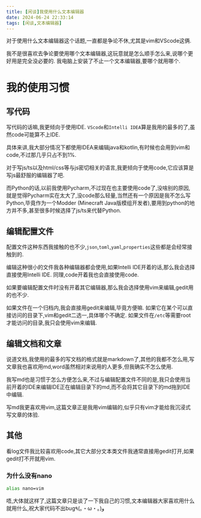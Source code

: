 ```yaml
---
title: [闲谈]我使用什么文本编辑器
date: 2024-06-24 22:33:14
tags: [闲谈,文本编辑器]
---
```

对于使用什么文本编辑器这个话题,一直都是争论不休,尤其是vim和VScode这俩.

我不是很喜欢去争论要使用哪个文本编辑器,这玩意就是怎么顺手怎么来,说哪个更好用是完全没必要的. 我电脑上安装了不止一个文本编辑器,要哪个就用哪个.

# 我的使用习惯
## 写代码
写代码的话嘛,我更倾向于使用IDE. `VScode`和`Intelli IDEA`算是我用的最多的了,虽然code可能算不上IDE.

具体来讲,我大部分情况下都使用IDEA来编辑java和kotlin,有时候也会用到vim和code,不过那几乎只占不到1%.

对于写js/ts以及html/css等与js密切相关的语言,我更倾向于使用code,它应该算是写js最舒服的编辑器了吧.

而Python的话,以前我使用Pycharm,不过现在也主要使用code了,没啥别的原因,就是觉得Pycharm实在太大了,没code那么轻量,当然还有一个原因是我不怎么写Python,毕竟作为一个Modder (Minecraft Java版模组开发者),要用到python的地方并不多,甚至很多时候选择了js/ts来代替Python.

## 编辑配置文件
配置文件这种东西我接触的也不少,`json`,`toml`,`yaml`,`properties`这些都是会经常接触到的.

编辑这种很小的文件我各种编辑器都会使用,如果Intelli IDE开着的话,那么我会选择直接使用Intelli IDE. 同理,code开着我也会直接使用code.

如果要编辑配置文件时没有开着其它编辑器,那么我会选择使用vim来编辑,gedit用的也不少.

如果文件在一个归档内,我会直接用gedit来编辑,毕竟方便嘛. 如果它在某个可以直接访问的目录下,vim和gedit二选一,具体哪个不确定. 如果文件在`/etc`等需要root才能访问的目录,我只会使用vim来编辑.

## 编辑文档和文章
说道文档,我使用的最多的写文档的格式就是markdown了,其他的我都不怎么用,写文章我也喜欢用md,word虽然相对来说用的人更多,但我确实不怎么使用.

我写md也是习惯于怎么方便怎么来,不过与编辑配置文件不同的是,我只会使用当前开着的IDE来编辑IDE正在编辑目录下的md,而不会将其它目录下的md拖到IDE中编辑.

写md我更喜欢用vim,这篇文章正是我用vim编辑的,似乎只有vim才能给我沉浸式写文章的体验.

## 其他
看log文件我比较喜欢用code,其它大部分文本类文件我通常直接用gedit打开,如果gedit打不开就用vim.

### 为什么没有nano
```bash
alias nano=vim
```

唔,大体就这样了,这篇文章只是谈了一下我自己的习惯,文本编辑器大家喜欢用什么就用什么,祝大家代码不出bug٩(｡・ω・｡)﻿و
